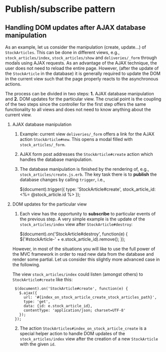 # Publish/subscribe pattern
## Handling DOM updates after AJAX database manipulation

As an example, let us consider the manipulation (create, update...) of `StockArticles`. This can be done in different views, e.g., `stock_articles/index`, `stock_articles/show` and `deliveries/_form` through modals using AJAX requests. As an advantage of the AJAX technique, the user does not need to reload the entire page. However, (after the update of the `StockArticle` in the database) it is generally required to update the DOM in the current view such that the page properly reacts to the asynchronous actions.

The process can be divided in two steps: **1.** AJAX database manipulation and **2.** DOM updates for the particular view. The crucial point is the coupling of the two steps since the controller for the first step offers the same functionality to all views and does not need to know anything about the current view.

1. AJAX database manipulation
    1. Example: current view `deliveries/_form` offers a link for the AJAX action `StockArticle#new`. This opens a modal filled with `stock_articles/_form`.
    2. AJAX form post addresses the `StockArticle#create` action which handles the database manipulation.
    3. The database manipulation is finished by the rendering of, e.g., `stock_articles/create.js.erb`. The key task there is to **publish** the database changes by calling `trigger`, i.e.,
    
        $(document).trigger({
          type: 'StockArticle#create',
          stock_article_id: <%= @stock_article.id %>
        });
    
2. DOM updates for the particular view
    1. Each view has the opportunity to **subscribe** to particular events of the previous step. A very simple example is the update of the `stock_articles/index` view after `StockArticle#destroy`:
    
        $(document).on('StockArticle#destroy', function(e) {
          $('#stockArticle-' + e.stock_article_id).remove();
        });
    
    However, in most of the situations you will like to use the full power of the MVC framework in order to read new data from the database and render some partial. Let us consider this slightly more advanced case in the following.
    
    The view `stock_articles/index` could listen (amongst others) to `StockArticle#create` like this:
    
        $(document).on('StockArticle#create', function(e) {
          $.ajax({
            url: '#{index_on_stock_article_create_stock_articles_path}',
            type: 'get',
            data: {id: e.stock_article_id},
            contentType: 'application/json; charset=UTF-8'
          });
        });
    
    2. The action `StockArticles#index_on_stock_article_create` is a special helper action to handle DOM updates of the `stock_articles/index` view after the creation of a new `StockArticle` with the given `id`.
